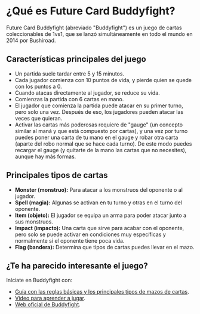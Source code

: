# ¿Qué es Future Card Buddyfight?

Future Card Buddyfight (abreviado "Buddyfight") es un juego de cartas coleccionables de 1vs1, que se lanzó simultáneamente en todo el mundo en 2014 por Bushiroad.

## Características principales del juego

- Un partida suele tardar entre 5 y 15 minutos.
- Cada jugador comienza con 10 puntos de vida, y pierde quien se quede con los puntos a 0.
- Cuando atacas directamente al jugador, se reduce su vida.
- Comienzas la partida con 6 cartas en mano.
- El jugador que comienza la partida puede atacar en su primer turno, pero solo una vez. Después de eso, los jugadores pueden atacar las veces que quieran.
- Activar las cartas más poderosas requiere de "gauge" (un concepto similar al maná y que está compuesto por cartas), y una vez por turno puedes poner una carta de tu mano en el gauge y robar otra carta (aparte del robo normal que se hace cada turno). De este modo puedes recargar el gauge (y quitarte de la mano las cartas que no necesites), aunque hay más formas.

## Principales tipos de cartas

- __Monster (monstruo):__ Para atacar a los monstruos del oponente o al jugador.
- __Spell (magia):__ Algunas se activan en tu turno y otras en el turno del oponente.
- __Item (objeto):__ El jugador se equipa un arma para poder atacar junto a sus monstruos.
- __Impact (impacto):__ Una carta que sirve para acabar con el oponente, pero solo se puede activar en condiciones muy específicas y normalmente si el oponente tiene poca vida.
- __Flag (bandera):__ Determina que tipos de cartas puedes llevar en el mazo.

## ¿Te ha parecido interesante el juego?

Iníciate en Buddyfight con:
- <a href="https://drive.google.com/file/d/1S02xmjpzA0UnjnlaLpdBMuEEPvCmP9EV/view?usp=sharing" target="_blank">Guía con las reglas básicas y los principales tipos de mazos de cartas</a>.
- <a href="https://www.youtube.com/watch?v=ZExuO3JZDO8" target="_blank">Video para aprender a jugar</a>.
- <a href="https://en.fc-buddyfight.com" target="_blank">Web oficial de Buddyfight</a>.
